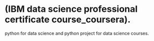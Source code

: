 #  (IBM data science professional certificate course_coursera).
python for data science and python project for data science courses.
